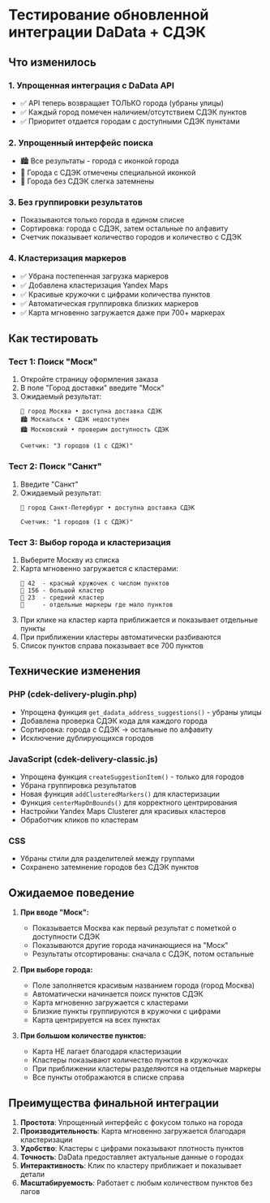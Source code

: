 # Тестирование обновленной интеграции DaData + СДЭК

## Что изменилось

### 1. Упрощенная интеграция с DaData API
- ✅ API теперь возвращает ТОЛЬКО города (убраны улицы)
- ✅ Каждый город помечен наличием/отсутствием СДЭК пунктов
- ✅ Приоритет отдается городам с доступными СДЭК пунктами

### 2. Упрощенный интерфейс поиска
- 🏙️ Все результаты - города с иконкой города 
- 🎯 Города с СДЭК отмечены специальной иконкой
- 📍 Города без СДЭК слегка затемнены

### 3. Без группировки результатов
- Показываются только города в едином списке
- Сортировка: города с СДЭК, затем остальные по алфавиту
- Счетчик показывает количество городов и количество с СДЭК

### 4. Кластеризация маркеров
- ✅ Убрана постепенная загрузка маркеров
- ✅ Добавлена кластеризация Yandex Maps
- ✅ Красивые кружочки с цифрами количества пунктов
- ✅ Автоматическая группировка близких маркеров
- ✅ Карта мгновенно загружается даже при 700+ маркерах

## Как тестировать

### Тест 1: Поиск "Моск"
1. Откройте страницу оформления заказа
2. В поле "Город доставки" введите "Моск"
3. Ожидаемый результат:
   ```
   🎯 город Москва • доступна доставка СДЭК
   🏙️ Москальск • СДЭК недоступен
   🏙️ Московский • проверим доступность СДЭК
   
   Счетчик: "3 городов (1 с СДЭК)"
   ```

### Тест 2: Поиск "Санкт"
1. Введите "Санкт"
2. Ожидаемый результат:
   ```
   🎯 город Санкт-Петербург • доступна доставка СДЭК
   
   Счетчик: "1 городов (1 с СДЭК)"
   ```

### Тест 3: Выбор города и кластеризация
1. Выберите Москву из списка
2. Карта мгновенно загружается с кластерами:
   ```
   🔴 42  - красный кружочек с числом пунктов
   🔴 156 - большой кластер 
   🔴 23  - средний кластер
   📍     - отдельные маркеры где мало пунктов
   ```
3. При клике на кластер карта приближается и показывает отдельные пункты
4. При приближении кластеры автоматически разбиваются
5. Список пунктов справа показывает все 700 пунктов

## Технические изменения

### PHP (cdek-delivery-plugin.php)
- Упрощена функция `get_dadata_address_suggestions()` - убраны улицы
- Добавлена проверка СДЭК кода для каждого города
- Сортировка: города с СДЭК → остальные по алфавиту
- Исключение дублирующихся городов

### JavaScript (cdek-delivery-classic.js)
- Упрощена функция `createSuggestionItem()` - только для городов
- Убрана группировка результатов
- Новая функция `addClusteredMarkers()` для кластеризации
- Функция `centerMapOnBounds()` для корректного центрирования
- Настройки Yandex Maps Clusterer для красивых кластеров
- Обработчик кликов по кластерам

### CSS
- Убраны стили для разделителей между группами
- Сохранено затемнение городов без СДЭК пунктов

## Ожидаемое поведение

1. **При вводе "Моск":**
   - Показывается Москва как первый результат с пометкой о доступности СДЭК
   - Показываются другие города начинающиеся на "Моск"
   - Результаты отсортированы: сначала с СДЭК, потом остальные

2. **При выборе города:**
   - Поле заполняется красивым названием города (город Москва)
   - Автоматически начинается поиск пунктов СДЭК
   - Карта мгновенно загружается с кластерами
   - Близкие пункты группируются в кружочки с цифрами
   - Карта центрируется на всех пунктах

3. **При большом количестве пунктов:**
   - Карта НЕ лагает благодаря кластеризации
   - Кластеры показывают количество пунктов в кружочках
   - При приближении кластеры разделяются на отдельные маркеры
   - Все пункты отображаются в списке справа

## Преимущества финальной интеграции

1. **Простота**: Упрощенный интерфейс с фокусом только на города
2. **Производительность**: Карта мгновенно загружается благодаря кластеризации
3. **Удобство**: Кластеры с цифрами показывают плотность пунктов
4. **Точность**: DaData предоставляет актуальные данные о городах
5. **Интерактивность**: Клик по кластеру приближает и показывает детали
6. **Масштабируемость**: Работает с любым количеством пунктов без лагов
